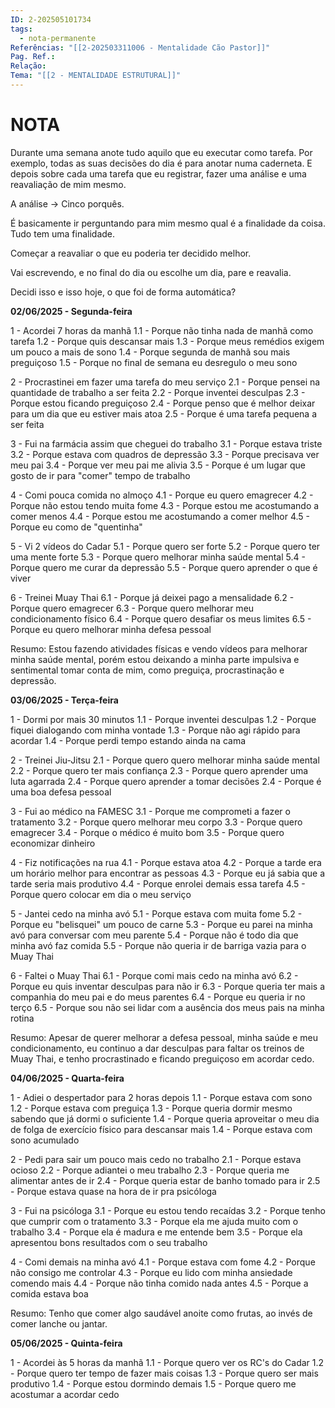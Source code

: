 ```yaml
---
ID: 2-202505101734
tags:
  - nota-permanente
Referências: "[[2-202503311006 - Mentalidade Cão Pastor]]"
Pag. Ref.: 
Relação: 
Tema: "[[2 - MENTALIDADE ESTRUTURAL]]"
---
```

# NOTA 

Durante uma semana anote tudo aquilo que eu executar como tarefa. Por exemplo, todas as suas decisões do dia é para anotar numa caderneta. E depois sobre cada uma tarefa que eu registrar, fazer uma análise e uma reavaliação de mim mesmo. 

A análise -> Cinco porquês.

É basicamente ir perguntando para mim mesmo qual é a finalidade da coisa. Tudo tem uma finalidade.

Começar a reavaliar o que eu poderia ter decidido melhor.

Vai escrevendo, e no final do dia ou escolhe um dia, pare e reavalia.

Decidi isso e isso hoje, o que foi de forma automática?

**02/06/2025 - Segunda-feira**

1 - Acordei 7 horas da manhã
1.1 - Porque não tinha nada de manhã como tarefa
1.2 - Porque quis descansar mais
1.3 - Porque meus remédios exigem um pouco a mais de sono
1.4 - Porque segunda de manhã sou mais preguiçoso
1.5 - Porque no final de semana eu desregulo o meu sono

2 - Procrastinei em fazer uma tarefa do meu serviço
2.1 - Porque pensei na quantidade de trabalho a ser feita
2.2 - Porque inventei desculpas
2.3 - Porque estou ficando preguiçoso
2.4 - Porque penso que é melhor deixar para um dia que eu estiver mais atoa
2.5 - Porque é uma tarefa pequena a ser feita

3 - Fui na farmácia assim que cheguei do trabalho
3.1 - Porque estava triste
3.2 - Porque estava com quadros de depressão
3.3 - Porque precisava ver meu pai
3.4 - Porque ver meu pai me alivia
3.5 - Porque é um lugar que gosto de ir para "comer" tempo de trabalho

4 - Comi pouca comida no almoço
4.1 - Porque eu quero emagrecer
4.2 - Porque não estou tendo muita fome
4.3 - Porque estou me acostumando a comer menos
4.4 - Porque estou me acostumando a comer melhor
4.5 - Porque eu como de "quentinha"

5 - Vi 2 vídeos do Cadar
5.1 - Porque quero ser forte
5.2 - Porque quero ter uma mente forte
5.3 - Porque quero melhorar minha saúde mental
5.4 - Porque quero me curar da depressão
5.5 - Porque quero aprender o que é viver

6 - Treinei Muay Thai
6.1 - Porque já deixei pago a mensalidade
6.2 - Porque quero emagrecer
6.3 - Porque quero melhorar meu condicionamento físico
6.4 - Porque quero desafiar os meus limites
6.5 - Porque eu quero melhorar minha defesa pessoal

Resumo: Estou fazendo atividades físicas e vendo vídeos para melhorar minha saúde mental, porém estou deixando a minha parte impulsiva e sentimental tomar conta de mim, como preguiça, procrastinação e depressão.

**03/06/2025 - Terça-feira**

1 - Dormi por mais 30 minutos
1.1 - Porque inventei desculpas
1.2 - Porque fiquei dialogando com minha vontade
1.3 - Porque não agi rápido para acordar
1.4 - Porque perdi tempo estando ainda na cama

2 - Treinei Jiu-Jitsu
2.1 - Porque quero quero melhorar minha saúde mental
2.2 - Porque quero ter mais confiança
2.3 - Porque quero aprender uma luta agarrada
2.4 - Porque quero aprender a tomar decisões
2.4 - Porque é uma boa defesa pessoal


3 - Fui ao médico na FAMESC
3.1 - Porque me comprometi a fazer o tratamento
3.2 - Porque quero melhorar meu corpo
3.3 - Porque quero emagrecer
3.4 - Porque o médico é muito bom
3.5 - Porque quero economizar dinheiro

4 - Fiz notificações na rua
4.1 - Porque estava atoa
4.2 - Porque a tarde era um horário melhor para encontrar as pessoas
4.3 - Porque eu já sabia que a tarde seria mais produtivo
4.4 - Porque enrolei demais essa tarefa
4.5 - Porque quero colocar em dia o meu serviço

5 - Jantei cedo na minha avó
5.1 - Porque estava com muita fome
5.2 - Porque eu "belisquei" um pouco de carne
5.3 - Porque eu parei na minha avó para conversar com meu parente
5.4 - Porque não é todo dia que minha avó faz comida
5.5 - Porque não queria ir de barriga vazia para o Muay Thai

6 - Faltei o Muay Thai
6.1 - Porque comi mais cedo na minha avó
6.2 - Porque eu quis inventar desculpas para não ir
6.3 - Porque queria ter mais a companhia do meu pai e do meus parentes
6.4 - Porque eu queria ir no terço
6.5 - Porque sou não sei lidar com a ausência dos meus pais na minha rotina

Resumo: Apesar de querer melhorar a defesa pessoal, minha saúde e meu condicionamento, eu continuo a dar desculpas para faltar os treinos de Muay Thai, e tenho procrastinado e ficando preguiçoso em acordar cedo.

**04/06/2025 - Quarta-feira**

1 - Adiei o despertador para 2 horas depois
1.1 - Porque estava com sono
1.2 - Porque estava com preguiça
1.3 - Porque queria dormir mesmo sabendo que já dormi o suficiente
1.4 - Porque queria aproveitar o meu dia de folga de exercício físico para descansar mais
1.4 - Porque estava com sono acumulado

2 - Pedi para sair um pouco mais cedo no trabalho
2.1 - Porque estava ocioso
2.2 - Porque adiantei o meu trabalho
2.3 - Porque queria me alimentar antes de ir
2.4 - Porque queria estar de banho tomado para ir
2.5 - Porque estava quase na hora de ir pra psicóloga

3 - Fui na psicóloga
3.1 - Porque eu estou tendo recaídas
3.2 - Porque tenho que cumprir com o tratamento
3.3 - Porque ela me ajuda muito com o trabalho
3.4 - Porque ela é madura e me entende bem
3.5 - Porque ela apresentou bons resultados com o seu trabalho

4 - Comi demais na minha avó
4.1 - Porque estava com fome
4.2 - Porque não consigo me controlar
4.3 - Porque eu lido com minha ansiedade comendo mais
4.4 - Porque não tinha comido nada antes
4.5 - Porque a comida estava boa

Resumo: Tenho que comer algo saudável anoite como frutas, ao invés de comer lanche ou jantar.

**05/06/2025 - Quinta-feira**

1 - Acordei às 5 horas da manhã
1.1 - Porque quero ver os RC's do Cadar
1.2 - Porque quero ter tempo de fazer mais coisas
1.3 - Porque quero ser mais produtivo
1.4 - Porque estou dormindo demais
1.5 - Porque quero me acostumar a acordar cedo








